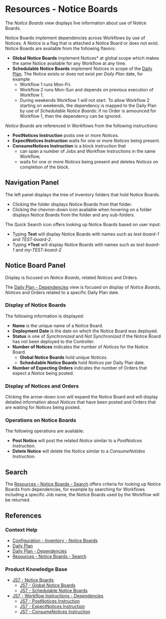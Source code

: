 # Resources - Notice Boards

The *Notice Boards* view displays live information about use of Notice Boards.

Notice Boards implement dependencies across Workflows by use of Notices. A Notice is a flag that is attached a Notice Board or does not exist. Notice Boards are available from the following flavors:

- **Global Notice Boards** implement Notices* at global scope which makes the same Notice available for any Workflow at any time. 
- **Schedulable Notice Boards** implement Notices in scope of the [Daily Plan](/daily-plan). The Notice exists or does not exist per *Daily Plan* date, for example
  - Workflow 1 runs Mon-Fri.
  - Workflow 2 runs Mon-Sun and depends on previous execution of Workflow 1.
  - During weekends Workflow 1 will not start. To allow Workflow 2 starting on weekends, the dependency is mapped to the Daily Plan by use of *Schedulable Notice Boards*: if no Order is announced for Workflow 1, then the dependency can be ignored.

*Notice Boards* are referenced in Workflows from the following instructions:

- **PostNotices Instruction** posts one or more *Notices*.
- **ExpectNotices Instruction** waits for one or more *Notices* being present.
- **ConsumeNotices Instruction** is a block instruction that
  - can span a number of Jobs and Workflow Instructions in the same Workflow,
  - waits for one or more *Notices* being present and deletes *Notices* on completion of the block.

## Navigation Panel

The left panel displays the tree of inventory folders that hold Notice Boards.

- Clicking the folder displays Notice Boards from that folder.
- Clicking the chevron-down icon available when hovering on a folder displays Notice Boards from the folder and any sub-folders.

The Quick Search icon offers looking up Notice Boards based on user input:

- Typing **Test** will display Notice Boards with names such as *test-board-1* and *TEST-board-2*. 
- Typing **\*Test** will display Notice Boards with names such as *test-board-1* and *my-TEST-board-2*

## Notice Board Panel

Display is focused on *Notice Boards*, related *Notices* and Orders.

The [Daily Plan - Dependencies](/daily-plan-dependencies) view is focused on display of *Notice Boards*, *Notices* and Orders related to a specific Daily Plan date.

### Display of Notice Boards

The following information is displayed:

- **Name** is the unique name of a Notice Board.
- **Deployment Date** is the date on which the Notice Board was deployed.
- **Status** is one of *Synchronized* and *Not Synchronized* if the Notice Board has not been deployed to the Controller.
- **Number of Notices** indicates the number of *Notices* for the Notice Board.
  - **Global Notice Boards** hold unique *Notices*.
  - **Schedulable Notice Boards** hold *Notices* per Daily Plan date.
- **Number of Expecting Orders** indicates the number of Orders that expect a *Notice* being posted.

### Display of Notices and Orders

Clicking the arrow-down icon will expand the Notice Board and will display detailed information about *Notices* that have been posted and Orders that are waiting for *Notices* being posted.

### Operations on Notice Boards

The following operations are available:

- **Post Notice** will post the related *Notice* similar to a *PostNotices Instruction*.
- **Delete Notice** will delete the *Notice* similar to a *ConsumeNotides Instruction*.

## Search

The [Resources - Notice Boards - Search](/resources-notice-boards-search) offers criteria for looking up Notice Boards from dependencies, for example by searching for Workflows including a specific Job name, the Notice Boards used by the Workflow will be returned.

## References

### Context Help

- [Configuration - Inventory - Notice Boards](/configuration-inventory-notice-boards)
- [Daily Plan](/daily-plan)
- [Daily Plan - Dependencies](/daily-plan-dependencies)
- [Resources - Notice Boards - Search](/resources-notice-boards-search)

### Product Knowledge Base

- [JS7 - Notice Boards](https://kb.sos-berlin.com/display/JS7/JS7+-+Notice+Boards)
  - [JS7 - Global Notice Boards](https://kb.sos-berlin.com/display/JS7/JS7+-+Global+Notice+Boards)
  - [JS7 - Schedulable Notice Boards](https://kb.sos-berlin.com/display/JS7/JS7+-+Schedulable+Notice+Boards)
- [JS7 - Workflow Instructions - Dependencies](https://kb.sos-berlin.com/display/JS7/JS7+-+Workflow+Instructions+-+Dependencies)  
  - [JS7 - PostNotices Instruction](https://kb.sos-berlin.com/display/JS7/JS7+-+PostNotices+Instruction)
  - [JS7 - ExpectNotices Instruction](https://kb.sos-berlin.com/display/JS7/JS7+-+ExpectNotices+Instruction)
  - [JS7 - ConsumeNotices Instruction](https://kb.sos-berlin.com/display/JS7/JS7+-+ConsumeNotices+Instruction)
